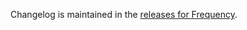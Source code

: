 Changelog is maintained in the [releases for Frequency](https://github.com/LibertyDSNP/frequency/releases).
